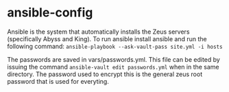 ansible-config
==============

Ansible is the system that automatically installs the Zeus servers (specifically Abyss and King).
To run ansible install ansible and run the following command: `ansible-playbook --ask-vault-pass site.yml -i hosts`

The passwords are saved in vars/passwords.yml. This file can be edited
by issuing the command `ansible-vault edit passwords.yml` when in the same
directory. The password used to encrypt this is the general zeus root password that is used for everyting.
